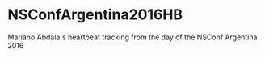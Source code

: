 # NSConfArgentina2016HB
Mariano Abdala's heartbeat tracking from the day of the NSConf Argentina 2016
